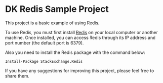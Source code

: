 # DK Redis Sample Project

This project is a basic example of using Redis.

To use Redis, you must first install <a href="https://redis.io/downloads">Redis</a> on your local computer or another machine. 
Once installed, you can access Redis through its IP address and port number (the default port is 6379).

Also you need to install the Redis package with the command below:

```
Install-Package StackExchange.Redis
```

If you have any suggestions for improving this project, please feel free to share them.
